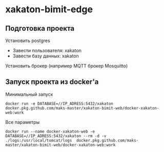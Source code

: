# xakaton-bimit-edge

## Подготовка проекта

Установить postgres
 - Завести пользователя: xakaton
 - Завести базу данных: xakaton
 
Установить брокер (например MQTT брокер Mosquitto)


## Запуск проекта из docker'а

Минимальный запуск
```
docker run -e DATABASE=//IP_ADRESS:5432/xakaton  docker.pkg.github.com/maks-master/xakaton-bimit-web/docker-xakaton-web:work
```

Все параметры
```
docker run --name docker-xakaton-web -e DATABASE=//IP_ADRESS:5432/xakaton --rm -d -v ./logs:/usr/local/tomcat/logs  docker.pkg.github.com/maks-master/xakaton-bimit-web/docker-xakaton-web:work
```

